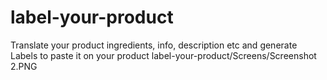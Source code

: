 # label-your-product
Translate your product ingredients, info, description etc and generate Labels to paste it on your product
label-your-product/Screens/Screenshot 2.PNG
